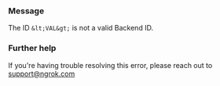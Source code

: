 
### Message
The ID `&lt;VAL&gt;` is not a valid Backend ID.

### Further help
If you're having trouble resolving this error, please reach out to [support@ngrok.com](mailto:support@ngrok.com?subject=Help%20with%20ERR_NGROK_242)

